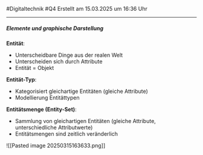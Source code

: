 #Digitaltechnik #Q4 Erstellt am 15.03.2025 um 16:36 Uhr

---

##### Elemente und graphische Darstellung

**Entität**:
- Unterscheidbare Dinge aus der realen Welt
- Unterscheiden sich durch Attribute
- Entität = Objekt

**Entität-Typ**:
- Kategorisiert gleichartige Entitäten (gleiche Attribute)
- Modellierung Entitättypen

**Entitätsmenge (Entity-Set)**:
- Sammlung von gleichartigen Entitäten (gleiche Attribute, unterschiedliche Attributwerte)
- Entitätsmengen sind zeitlich veränderlich

![[Pasted image 20250315163633.png]]